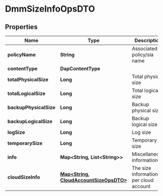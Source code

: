 

# DmmSizeInfoOpsDTO


## Properties

Name | Type | Description | Notes
------------ | ------------- | ------------- | -------------
**policyName** | **String** | Associated policy/sla name |  [optional]
**contentType** | **DapContentType** |  |  [optional]
**totalPhysicalSize** | **Long** | Total physical size |  [optional]
**totalLogicalSize** | **Long** | Total logical size |  [optional]
**backupPhysicalSize** | **Long** | Backup physical size |  [optional]
**backupLogicalSize** | **Long** | Backup logical size |  [optional]
**logSize** | **Long** | Log size |  [optional]
**temporarySize** | **Long** | Temporary size |  [optional]
**info** | **Map&lt;String, List&lt;String&gt;&gt;** | Miscellaneous information |  [optional]
**cloudSizeInfo** | [**Map&lt;String, CloudAccountSizeOpsDTO&gt;**](CloudAccountSizeOpsDTO.md) | The size information per cloud account |  [optional]



